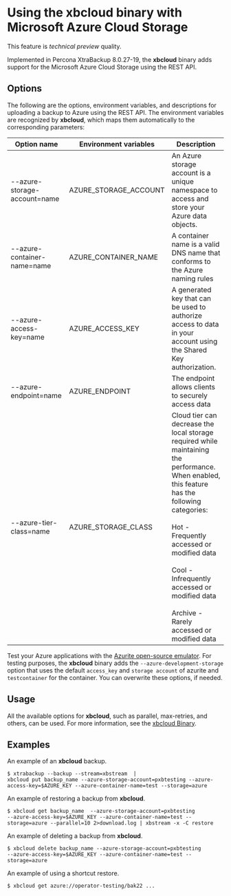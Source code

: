 # Using the xbcloud binary with Microsoft Azure Cloud Storage

This feature is *technical preview* quality.

Implemented in Percona XtraBackup 8.0.27-19, the **xbcloud** binary adds support for the Microsoft Azure Cloud Storage using the REST API.

## Options

The following are the options, environment variables, and descriptions for uploading a backup to Azure using the REST API. The environment variables are recognized by **xbcloud**, which maps them automatically to the corresponding parameters:

| Option name                  | Environment variables | Description                                                                                                                                                                                                                                                                                                      |
|------------------------------|-----------------------|------------------------------------------------------------------------------------------------------------------------------------------------------------------------------------------------------------------------------------------------------------------------------------------------------------------|
| --azure-storage-account=name | AZURE_STORAGE_ACCOUNT | An Azure storage account is a unique namespace to access and store your Azure data objects.                                                                                                                                                                                                                      |
| --azure-container-name=name  | AZURE_CONTAINER_NAME  | A container name is a valid DNS name that conforms to the Azure naming rules                                                                                                                                                                                                                                     |
| --azure-access-key=name      | AZURE_ACCESS_KEY      | A generated key that can be used to authorize access to data in your account using the Shared Key authorization.                                                                                                                                                                                                 |
| --azure-endpoint=name        | AZURE_ENDPOINT        | The endpoint allows clients to securely access data                                                                                                                                                                                                                                                              |
| --azure-tier-class=name      | AZURE_STORAGE_CLASS   | Cloud tier can decrease the local storage required while maintaining the performance. When enabled, this feature has the following categories: <br/><br/>Hot - Frequently accessed or modified data <br/><br/>Cool - Infrequently accessed or modified data <br/><br/>Archive - Rarely accessed or modified data |

Test your Azure applications with the [Azurite open-source emulator](https://docs.microsoft.com/en-us/azure/storage/common/storage-use-azurite?tabs=visual-studio). For testing purposes, the **xbcloud** binary adds the `--azure-development-storage` option that uses the default `access_key` and `storage account` of azurite and `testcontainer` for the container. You can overwrite these options, if needed.

## Usage

All the available options for **xbcloud**, such as parallel, 
max-retries, and others, can be used. For more information, see the
[xbcloud Binary](https://docs.percona.com/percona-xtrabackup/latest/xbcloud/xbcloud.html#xbcloud-binary).

## Examples

An example of an **xbcloud** backup.

```shell
$ xtrabackup --backup --stream=xbstream  | 
xbcloud put backup_name --azure-storage-account=pxbtesting --azure-access-key=$AZURE_KEY --azure-container-name=test --storage=azure
```

An example of restoring a backup from **xbcloud**.

```shell
$ xbcloud get backup_name  --azure-storage-account=pxbtesting 
--azure-access-key=$AZURE_KEY --azure-container-name=test --storage=azure --parallel=10 2>download.log | xbstream -x -C restore
```

An example of deleting a backup from **xbcloud**.

```shell
$ xbcloud delete backup_name --azure-storage-account=pxbtesting 
--azure-access-key=$AZURE_KEY --azure-container-name=test --storage=azure
```

An example of using a shortcut restore.

```shell
$ xbcloud get azure://operator-testing/bak22 ...
```

